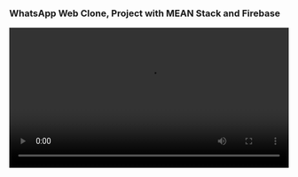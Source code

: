 ### WhatsApp Web Clone, Project with MEAN Stack and Firebase

<video src="https://user-images.githubusercontent.com/119840303/234886797-00d56c78-89e1-4894-81f0-b2b1e1f27030.mp4" width="100%" height="auto">

